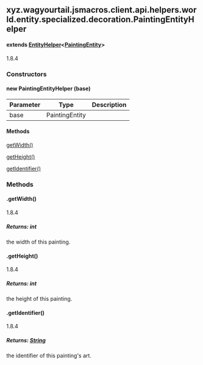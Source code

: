 

xyz.wagyourtail.jsmacros.client.api.helpers.world.entity.specialized.decoration.PaintingEntityHelper
----------------------------------------------------------------------------------------------------

#### extends [EntityHelper](1.9.2/xyz/wagyourtail/jsmacros/client/api/helpers/world/entity/EntityHelper.html)<[PaintingEntity](https://wagyourtail.xyz/Projects/MinecraftMappingViewer/App?mapping=INTERMEDIARY,YARN&version=1.20.5&search=net/minecraft/entity/decoration/painting/PaintingEntity)>

1.8.4

### Constructors

#### new PaintingEntityHelper (base)

| Parameter | Type | Description |
|---|---|---|
| base | PaintingEntity |  |



#### Methods

[getWidth()](#getWidth-)


[getHeight()](#getHeight-)


[getIdentifier()](#getIdentifier-)



### Methods

#### .getWidth()

1.8.4


##### Returns: int

the width of this painting.



#### .getHeight()

1.8.4


##### Returns: int

the height of this painting.



#### .getIdentifier()

1.8.4


##### Returns: [String](https://docs.oracle.com/javase/8/docs/api/index.html?java/lang/String.html)

the identifier of this painting's art.




